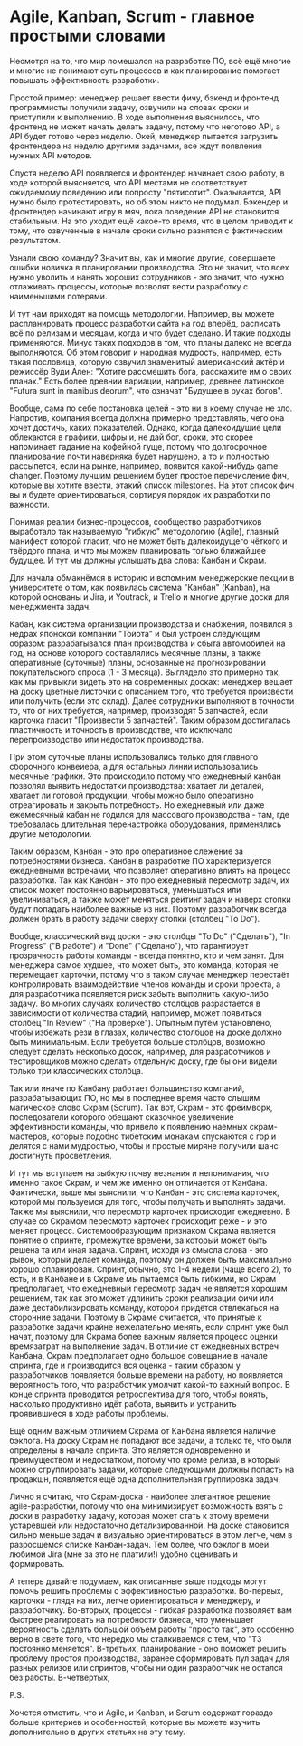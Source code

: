 # Agile, Kanban, Scrum - главное простыми словами

Несмотря на то, что мир помешался на разработке ПО, всё ещё многие и многие не понимают суть процессов и как планирование помогает повышать эффективность разработки.

Простой пример: менеджер решает ввести фичу, бэкенд и фронтенд программисты получили задачу, озвучили на словах сроки и приступили к выполнению. В ходе выполнения выяснилось, что фронтенд не может начать делать задачу, потому что неготово API, а API будет готово через неделю. Окей, менеджер пытается загрузить фронтендера на неделю другими задачами, все ждут появления нужных API методов.

Спустя неделю API появляется и фронтендер начинает свою работу, в ходе которой выясняется, что API местами не соответствует ожидаемому поведению или попросту "пятисотит". Оказывается, API нужно было протестировать, но об этом никто не подумал. Бэкендер и фронтендер начинают игру в мяч, пока поведение API не становится стабильным. На это уходит ещё какое-то время, что в целом приводит к тому, что озвученные в начале сроки сильно разнятся с фактическим результатом.

Узнали свою команду? Значит вы, как и многие другие, совершаете ошибки новичка в планировании производства. Это не значит, что всех нужно уволить и нанять хороших сотрудников - это значит, что нужно отлаживать процессы, которые позволят вести разработку с наименьшими потерями.

И тут нам приходят на помощь методологии. Например, вы можете распланировать процесс разработки сайта на год вперёд, расписать всё по релизам и месяцам, когда и что будет сделано. И такие подходы применяются. Минус таких подходов в том, что планы далеко не всегда выполняются. Об этом говорит и народная мудрость, например, есть такая пословица, которую озвучил знаменитый американский актёр и режиссёр Вуди Ален: "Хотите рассмешить бога, расскажите им о своих планах." Есть более древнии вариации, например, древнее латинское "Futura sunt in manibus deorum", что означат "Будущее в руках богов".

Вообще, сама по себе постановка целей - это ни в коему случае не зло. Напротив, компания всегда должна примерно представлять, чего она хочет достичь, каких показателей. Однако, когда далекоидущие цели облекаются в графики, цифры и, не дай бог, сроки, это скорее напоминает гадание на кофейной гуще, потому что долгосрочное планирование почти наверняка будет нарушено, а то и полностью рассыпется, если на рынке, например, появится какой-нибудь game changer. Поэтому лучшим решением будет простое перечисление фич, которые вы хотите ввести, этакий список milestones. На этот список фич вы и будете ориентироваться, сортируя порядок их разработки по важности.

Понимая реалии бизнес-процессов, сообщество разработчиков выработало так называемую "гибкую" методологию (Agile), главный манифест которой гласит, что не может быть далекоидущего чёткого и твёрдого плана, и что мы можем планировать только ближайшее будущее. И тут мы должны услышать два слова: Канбан и Скрам.

Для начала обмакнёмся в историю и вспомним менеджерские лекции в университете о том, как появилась система "Канбан" (Kanban), на которой основаны и Jira, и Youtrack, и Trello и многие другие доски для менеджмента задач.

Кабан, как система организации производства и снабжения, появился в недрах японской компании "Тойота" и был устроен следующим образом: разрабатывался план производства и сбыта автомобилей на год, на основе которого составлялись месячные планы, а также оперативные (суточные) планы, основанные на прогнозировании покупательского спроса (1 - 3 месяца). Выглядело это примерно так, как мы привыкли видеть это на современных досках: менеджер вешает на доску цветные листочки с описанием того, что требуется произвести или получить (если это склад). Далее сотрудники выполняют в точности то, что от них требуется, например, производят 5 запчастей, если карточка гласит "Произвести 5 запчастей". Таким образом достигалась пластичность и точность в производстве, что исключало перепроизводство или недостаток производства.

При этом суточные планы использовались только для главного сборочного конвейера, а для остальных линий использовались месячные графики. Это происходило потому что ежедневный канбан позволял выявить недостатки производства: хватает ли деталей, хватает ли готовой продукции, чтобы можно было оперативно отреагировать и закрыть потребность. Но ежедневный или даже ежемесячный кабан не годился для массового производства - там, где требовалась длительная перенастройка оборудования, применялись другие методологии.

Таким образом, Канбан - это про оперативное слежение за потребностями бизнеса. Канбан в разработке ПО характеризуется ежедневными встречами, что позволяет оперативно влиять на процесс разработки. Так как Канбан - это про ежедневный пересмотр задач, их список может постоянно варьироваться, уменьшаться или увеличиваться, а также может меняться рейтинг задач и наверх стопки будут попадать наиболее важные из них. Поэтому разработчик всегда должен брать в работу задачи сверху стопки (столбец "To Do").

Вообще, классический вид доски - это столбцы "To Do" ("Сделать"), "In Progress" ("В работе") и "Done" ("Сделано"), что гарантирует прозрачность работы команды - всегда понятно, кто и чем занят. Для менеджера самое худшее, что может быть, это команда, которая не перемещает карточки, потому что в таком случае менеджер перестаёт контролировать взаимодействие членов команды и сроки проекта, а для разработчика появляется риск забыть выполнить какую-либо задачу. Во многих случаях количество столбцов разрастается в зависимости от количества стадий, например, может появиться столбец "In Review" ("На проверке"). Опытным путём установлено, чтобы избежать рези в глазах, количество столбцов на доске должно быть минимальным. Если требуется больше столбцов, возможно следует сделать несколько досок, например, для разработчиков и тестировщиков можно сделать отдельную доску, где бы они видели только три классических столбца.

Так или иначе по Канбану работает большинство компаний, разрабатывающих ПО, но мы в последнее время часто слышим магическое слово Скрам (Scrum). Так вот, Скрам - это фреймворк, последователи которого обещают сказочное увеличение эффективности команды, что привело к появлению наёмных скрам-мастеров, которые подобно тибетским монахам спускаются с гор и делятся с нами мудростью, чтобы и простые миряне получили шанс достигнуть просветления.

И тут мы вступаем на зыбкую почву незнания и непонимания, что именно такое Скрам, и чем же именно он отличается от Канбана. Фактически, выше мы выяснили, что Канбан - это система карточек, которой мы пользуемся для того, чтобы получать и выполнять задачи. Также мы выяснили, что пересмотр карточек происходит ежедневно. В случае со Скрамом пересмотр карточек происходит реже - и это меняет процесс. Системообразующим признаком Скрама является понятие о спринте, промежутке времени, за который может быть решена та или иная задача. Спринт, исходя из смысла слова - это рывок, который делает команда, поэтому он должен быть максимально хорошо спланирован. Спринт, обычно, это 1-4 недели (чаще всего 2), то есть, и в Канбане и в Скраме мы пытаемся быть гибкими, но Скрам предполагает, что ежедневный пересмотр задач не является хорошим решением, так как это может удлинить сроки реализации фичи или даже дестабилизировать команду, которой придётся отвлекаться на сторонние задачи. Поэтому в Скраме считается, что принятые к разработке задачи крайне нежелательно менять, если спринт уже был начат, поэтому для Скрама более важным является процесс оценки времязатрат на выполнение задач. В отличие от ежедневных встреч Канбана, Скрам предполагает одно большое совещание в начале спринта, где и производится вся оценка - таким образом у разработчиков появляется больше времени на работу, но появляется вероятность того, что разработчик умолчит какой-то важный вопрос. В конце спринта проводится ретроспектива для того, чтобы понять, насколько продуктивно идёт работа, выявить и устранить проявившиеся в ходе работы проблемы.

Ещё одним важным отличием Скрама от Канбана является наличие бэклога. На доску Скрам не попадают все задачи, а только те, что были определены в начале спринта. Это является одновременно и преимуществом и недостатком, потому что кроме релиза, в который можно сгруппировать задачи, которые следующими должны попасть на продакшн, появляется ещё одна дополнительная группировка задач.

Лично я считаю, что Скрам-доска - наиболее элегантное решение agile-разработки, потому что она минимизирует возможность взять с доски в разработку задачу, которая может стать к этому времени устаревшей или недостаточно детализированной. На доске становится сильно меньше задач и визуально ориентироваться в этом легче, чем в разросшемся списке Канбан-задач. Тем более, что бэклог в моей любимой Jira (мне за это не платили!) удобно оценивать и формировать.

А теперь давайте подумаем, как описанные выше подходы могут помочь решить проблемы с эффективностью разработки. Во-первых, карточки - глядя на них, легче ориентироваться и менеджеру, и разработчику. Во-вторых, процессы - гибкая разработка позволяет вам быстрее реагировать на потребности бизнеса, что уменьшает вероятность сделать большой объём работы "просто так", это особенно верно в свете того, что нередко мы сталкиваемся с тем, что "ТЗ постоянно меняется". В-третьих, планирование - оно поможет решить проблему простоя производства, заранее сформировать пул задач для разных релизов или спринтов, чтобы ни один разработчик не остался без работы. В-четвёртых, 

P.S.

Хочется отметить, что и Agile, и Kanban, и Scrum содержат гораздо больше критериев и особенностей, которые вы можете изучить дополнительно в других статьях на эту тему.
